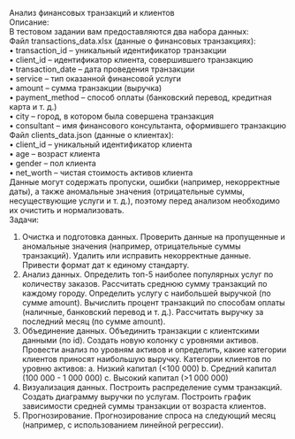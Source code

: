 Анализ финансовых транзакций и клиентов <br>
Описание: <br>
В тестовом задании вам предоставляются два набора данных: <br>
Файл transactions_data.xlsx (данные о финансовых транзакциях): <br>
•	transaction_id – уникальный идентификатор транзакции <br>
•	client_id – идентификатор клиента, совершившего транзакцию <br>
•	transaction_date – дата проведения транзакции <br>
•	service – тип оказанной финансовой услуги <br>
•	amount – сумма транзакции (выручка) <br>
•	payment_method – способ оплаты (банковский перевод, кредитная карта и т. д.) <br>
•	city – город, в котором была совершена транзакция <br>
•	consultant – имя финансового консультанта, оформившего транзакцию <br>
Файл clients_data.json (данные о клиентах): <br>
•	client_id – уникальный идентификатор клиента <br>
•	age – возраст клиента <br>
•	gender – пол клиента <br>
•	net_worth – чистая стоимость активов клиента <br>
Данные могут содержать пропуски, ошибки (например, некорректные даты), а также аномальные значения (отрицательные суммы, несуществующие услуги и т. д.), поэтому перед анализом необходимо их очистить и нормализовать. <br>
Задачи: <br>
1.	Очистка и подготовка данных. Проверить данные на пропущенные и аномальные значения (например, отрицательные суммы транзакций). Удалить или исправить некорректные данные. Привести формат дат к единому стандарту.
2.	Анализ данных. Определить топ-5 наиболее популярных услуг по количеству заказов. Рассчитать среднюю сумму транзакций по каждому городу. Определить услугу с наибольшей выручкой (по сумме amount). Вычислить процент транзакций по способам оплаты (наличные, банковский перевод и т. д.). Рассчитать выручку за последний месяц (по сумме amount).
3.	Объединение данных. Объединить транзакции с клиентскими данными (по id). Создать новую колонку с уровнями активов. Провести анализ по уровням активов и определить, какие категории клиентов приносят наибольшую выручку. Категории клиентов по уровню активов: 
a.	Низкий капитал (<100 000)
b.	Средний капитал (100 000 - 1 000 000)
c.	Высокий капитал (>1 000 000)
4.	Визуализация данных. Построить распределение сумм транзакций. Создать диаграмму выручки по услугам. Построить график зависимости средней суммы транзакции от возраста клиентов.
5.	Прогнозирование. Прогнозирование спроса на следующий месяц (например, с использованием линейной регрессии).
